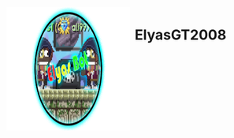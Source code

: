 <img width="250" height="250" style="float: left; margin: 0 10px 0 0;" alt="ElyasBot" src="./assets/ElyasFuture.png">  

# ElyasGT2008

